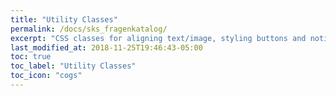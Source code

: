 ```yaml
---
title: "Utility Classes"
permalink: /docs/sks_fragenkatalog/
excerpt: "CSS classes for aligning text/image, styling buttons and notices, and more."
last_modified_at: 2018-11-25T19:46:43-05:00
toc: true
toc_label: "Utility Classes"
toc_icon: "cogs"
---
```

